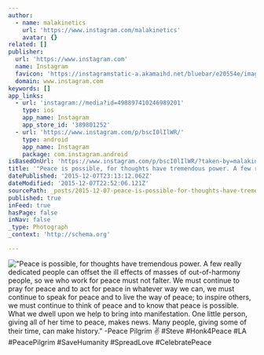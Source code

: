 ```yaml
---
author:
  - name: malakinetics
    url: 'https://www.instagram.com/malakinetics'
    avatar: {}
related: []
publisher:
  url: 'https://www.instagram.com'
  name: Instagram
  favicon: 'https://instagramstatic-a.akamaihd.net/bluebar/e20554e/images/ico/favicon.ico'
  domain: www.instagram.com
keywords: []
app_links:
  - url: 'instagram://media?id=498897410246989201'
    type: ios
    app_name: Instagram
    app_store_id: '389801252'
  - url: 'https://www.instagram.com/p/bscI0lIlWR/'
    type: android
    app_name: Instagram
    package: com.instagram.android
isBasedOnUrl: 'https://www.instagram.com/p/bscI0lIlWR/?taken-by=malakinetics'
title: '"Peace is possible, for thoughts have tremendous power. A few really dedicated people can offset the ill effects of masses of out-of-harmony people, so we who work for peace must not falter. We must continue to pray for peace and to act for peace in whatever way we can, we must continue to speak for peace and to live the way of peace; to inspire others, we must continue to think of peace and to know that peace is possible. What we dwell upon we help to bring into manifestation. One little person, giving all of her time to peace, makes news. Many people, giving some of their time, can make history." -Peace Pilgrim ✌ #Steve #Honk4Peace #LA #PeacePilgrim #SaveHumanity #SpreadLove #CelebratePeace'
datePublished: '2015-12-07T23:13:12.062Z'
dateModified: '2015-12-07T22:52:06.121Z'
sourcePath: _posts/2015-12-07-peace-is-possible-for-thoughts-have-tremendous-power-a-fe.md
published: true
inFeed: true
hasPage: false
inNav: false
_type: Photograph
_context: 'http://schema.org'

---
```

!["Peace is possible&comma; for thoughts have tremendous power&period; A few really dedicated people can offset the ill effects of masses of out-of-harmony people&comma; so we who work for peace must not falter&period; We must continue to pray for peace and to act for peace in whatever way we can&comma; we must continue to speak for peace and to live the way of peace&semi; to inspire others&comma; we must continue to think of peace and to know that peace is possible&period; What we dwell upon we help to bring into manifestation&period; One little person&comma; giving all of her time to peace&comma; makes news&period; Many people&comma; giving some of their time&comma; can make history&period;" -Peace Pilgrim ✌ &num;Steve &num;Honk4Peace &num;LA &num;PeacePilgrim &num;SaveHumanity &num;SpreadLove &num;CelebratePeace](https://scontent.cdninstagram.com/hphotos-xpa1/t51.2885-15/e15/11311630_910022692377881_874460913_n.jpg)